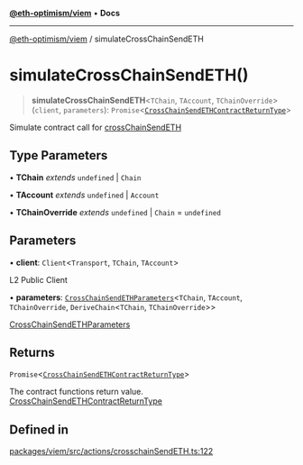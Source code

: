 [**@eth-optimism/viem**](../README.md) • **Docs**

***

[@eth-optimism/viem](../README.md) / simulateCrossChainSendETH

# simulateCrossChainSendETH()

> **simulateCrossChainSendETH**\<`TChain`, `TAccount`, `TChainOverride`\>(`client`, `parameters`): `Promise`\<[`CrossChainSendETHContractReturnType`](../type-aliases/CrossChainSendETHContractReturnType.md)\>

Simulate contract call for [crossChainSendETH](crossChainSendETH.md)

## Type Parameters

• **TChain** *extends* `undefined` \| `Chain`

• **TAccount** *extends* `undefined` \| `Account`

• **TChainOverride** *extends* `undefined` \| `Chain` = `undefined`

## Parameters

• **client**: `Client`\<`Transport`, `TChain`, `TAccount`\>

L2 Public Client

• **parameters**: [`CrossChainSendETHParameters`](../type-aliases/CrossChainSendETHParameters.md)\<`TChain`, `TAccount`, `TChainOverride`, `DeriveChain`\<`TChain`, `TChainOverride`\>\>

[CrossChainSendETHParameters](../type-aliases/CrossChainSendETHParameters.md)

## Returns

`Promise`\<[`CrossChainSendETHContractReturnType`](../type-aliases/CrossChainSendETHContractReturnType.md)\>

The contract functions return value. [CrossChainSendETHContractReturnType](../type-aliases/CrossChainSendETHContractReturnType.md)

## Defined in

[packages/viem/src/actions/crosschainSendETH.ts:122](https://github.com/ethereum-optimism/ecosystem/blob/1d855f26d1024617b154d28d909dbc33a421f5de/packages/viem/src/actions/crosschainSendETH.ts#L122)
